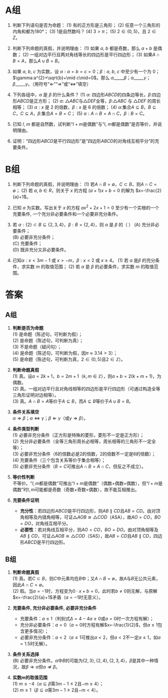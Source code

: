 # A组

1. 判断下列语句是否为命题：
   (1) 有的正方形是三角形；
   (2) 任意一个三角形的内角和都为180°；
   (3) 1是自然数吗？
   (4) $3>\pi$；
   (5) $2\in(0,5)$，且 $2\in Z$。

2. 判断下列命题的真假，并说明理由：
   (1) 如果 $a$, $b$ 都是奇数，那么 $a+b$ 是偶数；
   (2) 一组对边平行且两对角线等长的四边形是平行四边形；
   (3) 如果$A\cap B=A$，那么$A\cup B=B$。


3. 如果 $a$, $b$, $c$ 为实数，设 $\alpha:a=b=c=0$；$\beta:a$, $b$, $c$ 中至少有一个为 0；$\gamma:a^{2}+\sqrt{b}+\mid c\mid=0$。那么 $\alpha$\_\_\_\_\_$\beta$；$\alpha$\_\_\_\_\_$\gamma$；$\beta$\_\_\_\_\_$\gamma$。（用符号“$\Leftarrow$”“$\Rightarrow$”或“$\Leftrightarrow$”填空）

4. 下列各组中，$\alpha$ 是 $\beta$ 的什么条件？
   (1) $\alpha$: 四边形$ABCD$的四条边等长，$\beta$:四边形$ABCD$是正方形；
   (2) $\alpha$: $\triangle ABC$与$\triangle DEF$全等，$\beta$:$\triangle ABC$ 与 $\triangle DEF$ 的周长相等；
   (3) $\alpha:x$ 是 2 的倍数，$\beta:x$ 是 6 的倍数；
   (4) $\alpha$:集合$A\subseteq B$，$B\subseteq C$，$C\subseteq A$，$\beta$:集合$A=B=C$；
   (5) $\alpha:A\cap B=A\cap C$，$\beta:B=C$。

5. 已知 $l$, $m$ 都是自然数，试判断“$l+m$是偶数”与“$l$, $m$都是偶数”是否等价，并说明理由。

6. 证明：“四边形$ABCD$是平行四边形”是“四边形$ABCD$的对角线互相平分”的充要条件。

# B组

1. 判断下列命题的真假，并说明理由：
   (1) 若$A\cap B=\emptyset$，$C\subset B$，则$A\cap C=\emptyset$；
   (2) 若 $a$, $b\in R$，则关于 $x$ 的方程 $(a+1)x+b=0$ 的解为 $x=-\frac{2}{a}+1$。

2. 已知 $a$ 为实数。写出关于 $x$ 的方程 $ax^2+2x+1=0$ 至少有一个实根的一个充要条件, 一个充分非必要条件和一个必要非充分条件。

3. 若 $\alpha:\{2\}\subset B \subseteq \{2,3,4\}$，$\beta:B=\{2,4\}$，则 $\alpha$ 是 $\beta$ 的（ ）
   (A) 充分非必要条件；  
   (B) 必要非充分条件；  
   (C) 充要条件；  
   (D) 既非充分又非必要条件。

4. 已知$\alpha:x<3m-1$ 或 $x>-m$，$\beta:x<2$ 或 $x\geq4$。
   (1) 若 $\alpha$ 是$\beta$ 的充分条件，求实数 $m$ 的取值范围；
   (2) 若 $\alpha$ 是 $\beta$ 的必要条件，求实数 $m$ 的取值范围。
   
# 答案

## A组

1. **判断是否为命题**  
   (1) 是命题（陈述句，可判断为假）；  
   (2) 是命题（陈述句，可判断为真）；  
   (3) 不是命题（疑问句）；  
   (4) 是命题（陈述句，可判断为假，因$\pi \approx 3.14 > 3$）；  
   (5) 是命题（陈述句，可判断为真，$2 \in (0,5)$且$2 \in \mathbb{Z}$）。  


2. **判断命题真假**  
   (1) 真。设$a=2k+1$，$b=2m+1$（$k,m \in \mathbb{Z}$），则$a+b=2(k+m+1)$，为偶数。  
   (2) 真。一组对边平行且对角线相等的四边形是平行四边形（可通过构造全等三角形证明对边相等）。  
   (3) 真。$A \cap B = A$等价于$A \subseteq B$，而$A \subseteq B$等价于$A \cup B = B$。  


3. **条件关系填空**  
   $\alpha \Rightarrow \beta$；$\alpha \Leftrightarrow \gamma$；$\beta \Leftarrow \gamma$（或$\gamma \Rightarrow \beta$）。  


4. **条件类型判断**  
   (1) 必要非充分条件（正方形是特殊的菱形，菱形不一定是正方形）；  
   (2) 充分非必要条件（全等三角形周长必相等，周长相等的三角形不一定全等）；  
   (3) 必要非充分条件（6的倍数必是2的倍数，2的倍数不一定是6的倍数）；  
   (4) 充要条件（三个包含关系等价于集合相等）；  
   (5) 必要非充分条件（$B=C$可推出$A \cap B = A \cap C$，但反之不成立）。  


5. **等价性判断**  
   不等价。“$l,m$都是偶数”可推出“$l+m$是偶数”（偶数+偶数=偶数），但“$l+m$是偶数”时$l,m$可能都是奇数（奇数+奇数=偶数），故不能互相推出。  


6. **充要条件证明**  
   - **充分性**：若四边形$ABCD$是平行四边形，则$AB \parallel CD$且$AB=CD$。由对顶角相等及内错角相等，可证$\triangle AOB \cong \triangle COD$（ASA），故$AO=CO$，$BO=DO$，对角线互相平分。  
   - **必要性**：若对角线互相平分，则$AO=CO$，$BO=DO$。由对顶角相等及$AB \parallel CD$，可证$\triangle AOB \cong \triangle COD$（SAS），故$AB=CD$且$AB \parallel CD$，四边形$ABCD$是平行四边形。  


## B组

1. **判断命题真假**  
   (1) 真。若$C \subset B$，则$C$中元素均在$B$中；又$A \cap B = \emptyset$，故$A$与$B$无公共元素，因此$A \cap C = \emptyset$。  
   (2) 假。当$a=-1$时，方程变为$0 \cdot x + b = 0$，此时若$b \neq 0$则无解，与原解$x=-\frac{2}{a}+1$矛盾（$a=-1$时无意义）。  


2. **充要条件, 充分非必要条件, 必要非充分条件**  
   - 充要条件：$a \leq 1$（判别式$\Delta = 4 - 4a \geq 0$或$a=0$时一次方程有解）；  
   - 充分非必要条件：$a=0$（$a=0$时方程有解$x=-\frac{1}{2}$，但$a \leq 1$包含更多情况）；  
   - 必要非充分条件：$a < 2$（$a \leq 1$可推出$a < 2$，但$a < 2$不一定$a \leq 1$，如$a=1.5$时无解）。  


3. **条件关系选择**  
   (B) 必要非充分条件。$\alpha$中$B$的可能为$\{2,3\},\{2,4\},\{2,3,4\}$，$\beta$是其中一种情况，故$\beta \Rightarrow \alpha$但$\alpha \nRightarrow \beta$。  


4. **实数$m$的取值范围**  
   (1) $m \leq -4$（$\alpha \subseteq \beta$需$3m-1 \leq 2$且$-m \geq 4$）；  
   (2) $m \geq 1$（$\beta \subseteq \alpha$需$3m-1 \geq 2$且$-m < 4$）。